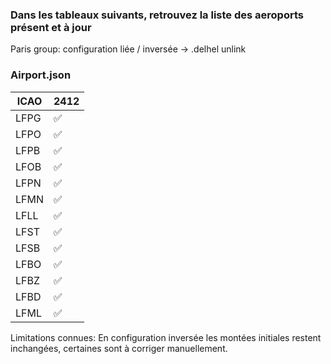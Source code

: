 ### Dans les tableaux suivants, retrouvez la liste des aeroports présent et à jour

Paris group: configuration liée / inversée -> .delhel unlink

### Airport.json

| ICAO | 2412 |
|--|--|
| LFPG | :white_check_mark: |
| LFPO | :white_check_mark: |
| LFPB | :white_check_mark: |
| LFOB | :white_check_mark: |
| LFPN | :white_check_mark: |
| LFMN | :white_check_mark: | 
| LFLL | :white_check_mark: |
| LFST | :white_check_mark: |
| LFSB | :white_check_mark: |
| LFBO | :white_check_mark: |
| LFBZ | :white_check_mark: |
| LFBD | :white_check_mark: |
| LFML | :white_check_mark: |


Limitations connues:
En configuration inversée les montées initiales restent inchangées, certaines sont à corriger manuellement.
